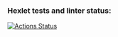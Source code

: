 ### Hexlet tests and linter status:
[![Actions Status](https://github.com/InogdaVsegda/frontend-project-lvl1/workflows/hexlet-check/badge.svg)](https://github.com/InogdaVsegda/frontend-project-lvl1/actions)